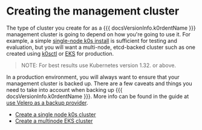 # Creating the management cluster

The type of cluster you create for as a {{{ docsVersionInfo.k0rdentName }}} management cluster is going to depend on how you're going to use it. For example, a simple [single-node k0s install](./mgmt-create-k0s-single.md) is sufficient for testing and evaluation, but you will want a multi-node, etcd-backed cluster such as one created using [k0sctl](https://docs.k0sproject.io/stable/k0sctl-install/) or [EKS](./mgmt-create-eks-multi.md) for production.

> NOTE:
> For best results use Kubernetes version 1.32. or above.

In a production environment, you will always want to ensure that your management cluster is backed up. There are a few caveats and things you need to take into account when backing up {{{ docsVersionInfo.k0rdentName }}}. More info can be found in the guide at [use Velero as a backup provider](../../backup/index.md).

- [Create a single node k0s cluster](./mgmt-create-k0s-single.md)
- [Create a multinode EKS cluster](./mgmt-create-eks-multi.md)
  
